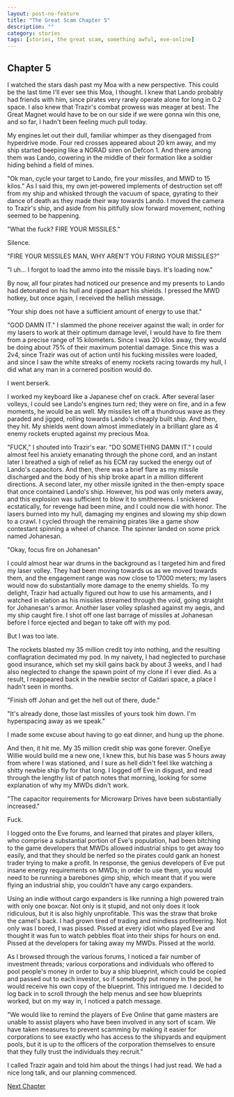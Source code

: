 ```yaml
---
layout: post-no-feature
title: "The Great Scam Chapter 5"
description: ""
category: stories
tags: [stories, the great scam, something awful, eve-online]
---
```


## Chapter 5

I watched the stars dash past my Moa with a new perspective. This could be the last time I'll ever see this Moa, I thought. I knew that Lando probably had friends with him, since pirates very rarely operate alone for long in 0.2 space. I also knew that Trazir's combat prowess was meager at best. The Great Magnet would have to be on our side if we were gonna win this one, and so far, I hadn't been feeling much pull today.

My engines let out their dull, familiar whimper as they disengaged from hyperdrive mode. Four red crosses appeared about 20 km away, and my ship started beeping like a NORAD siren on Defcon 1. And there among them was Lando, cowering in the middle of their formation like a soldier hiding behind a field of mines.

"Ok man, cycle your target to Lando, fire your missiles, and MWD to 15 kilos." As I said this, my own jet-powered implements of destruction set off from my ship and whisked through the vacuum of space, gyrating to their dance of death as they made their way towards Lando. I moved the camera to Trazir's ship, and aside from his pitifully slow forward movement, nothing seemed to be happening.

"What the fuck? FIRE YOUR MISSILES."

Silence.

"FIRE YOUR MISSILES MAN, WHY AREN'T YOU FIRING YOUR MISSILES?"

"I uh... I forgot to load the ammo into the missile bays. It's loading now."

By now, all four pirates had noticed our presence and my presents to Lando had detonated on his hull and ripped apart his shields. I pressed the MWD hotkey, but once again, I received the hellish message.

"Your ship does not have a sufficient amount of energy to use that."

"GOD DAMN IT." I slammed the phone receiver against the wall; in order for my lasers to work at their optimum damage level, I would have to fire them from a precise range of 15 kilometers. Since I was 20 kilos away, they would be doing about 75% of their maximum potential damage. Since this was a 2v4, since Trazir was out of action until his fucking missiles were loaded, and since I saw the white streaks of enemy rockets racing towards my hull, I did what any man in a cornered position would do.

I went berserk.

I worked my keyboard like a Japanese chef on crack. After several laser volleys, I could see Lando's engines turn red; they were on fire, and in a few moments, he would be as well. My missiles let off a thundrous wave as they paraded and jigged, rolling towards Lando's cheaply built ship. And then, they hit. My shields went down almost immediately in a brilliant glare as 4 enemy rockets erupted against my precious Moa.

"FUCK," I shouted into Trazir's ear. "DO SOMETHING DAMN IT." I could almost feel his anxiety emanating through the phone cord, and an instant later I breathed a sigh of relief as his ECM ray sucked the energy out of Lando's capacitors. And then, there was a brief flare as my missile discharged and the body of his ship broke apart in a million different directions. A second later, my other missile ignited in the then-empty space that once contained Lando's ship. However, his pod was only meters away, and this explosion was sufficient to blow it to smithereens. I snickered ecstatically, for revenge had been mine, and I could now die with honor. The lasers burned into my hull, damaging my engines and slowing my ship down to a crawl. I cycled through the remaining pirates like a game show contestant spinning a wheel of chance. The spinner landed on some prick named Johanesan.

"Okay, focus fire on Johanesan"

I could almost hear war drums in the background as I targeted him and fired my laser volley. They had been moving towards us as we moved towards them, and the engagement range was now close to 17000 meters; my lasers would now do substantially more damage to the enemy shields. To my delight, Trazir had actually figured out how to use his armaments, and I watched in elation as his missiles streamed through the void, going straight for Johanesan's armor. Another laser volley splashed against my aegis, and my ship caught fire. I shot off one last barrage of missiles at Johanesan before I force ejected and began to take off with my pod.

But I was too late.

The rockets blasted my 35 million credit toy into nothing, and the resulting conflagration decimated my pod. In my naivety, I had neglected to purchase good insurance, which set my skill gains back by about 3 weeks, and I had also neglected to change the spawn point of my clone if I ever died. As a result, I reappeared back in the newbie sector of Caldari space, a place I hadn't seen in months.

"Finish off Johan and get the hell out of there, dude."

"It's already done, those last missiles of yours took him down. I'm hyperspacing away as we speak."

I made some excuse about having to go eat dinner, and hung up the phone.

And then, it hit me. My 35 million credit ship was gone forever. OneEye Willie would build me a new one, I knew this, but his base was 5 hours away from where I was stationed, and I sure as hell didn't feel like watching a shitty newbie ship fly for that long. I logged off Eve in disgust, and read through the lengthy list of patch notes that morning, looking for some explanation of why my MWDs didn't work.

"The capacitor requirements for Microwarp Drives have been substantially increased."

Fuck.

I logged onto the Eve forums, and learned that pirates and player killers, who comprise a substantial portion of Eve's population, had been bitching to the game developers that MWDs allowed industrial ships to get away too easily, and that they should be nerfed so the pirates could gank an honest trader trying to make a profit. In response, the genius developers of Eve put insane energy requirements on MWDs; in order to use them, you would need to be running a barebones gimp ship, which meant that if you were flying an industrial ship, you couldn't have any cargo expanders.

Using an indie without cargo expanders is like running a high powered train with only one boxcar. Not only is it stupid, and not only does it look ridiculous, but it is also highly unprofitable. This was the straw that broke the camel's back. I had grown tired of trading and mindless profiteering. Not only was I bored, I was pissed. Pissed at every idiot who played Eve and thought it was fun to watch pebbles float into their ships for hours on end. Pissed at the developers for taking away my MWDs. Pissed at the world.

As I browsed through the various forums, I noticed a fair number of investment threads; various corporations and individuals who offered to pool people's money in order to buy a ship blueprint, which could be copied and passed out to each investor, so if somebody put money in the pool, he would receive his own copy of the blueprint. This intrigued me. I decided to log back in to scroll through the help menus and see how blueprints worked, but on my way in, I noticed a patch message.

"We would like to remind the players of Eve Online that game masters are unable to assist players who have been involved in any sort of scam. We have taken measures to prevent scamming by making it easier for corporations to see exactly who has access to the shipyards and equipment pools, but it is up to the officers of the corporation themselves to ensure that they fully trust the individuals they recruit."

I called Trazir again and told him about the things I had just read. We had a nice long talk, and our planning commenced.

[Next Chapter](/stories/the-great-scam/006.html)